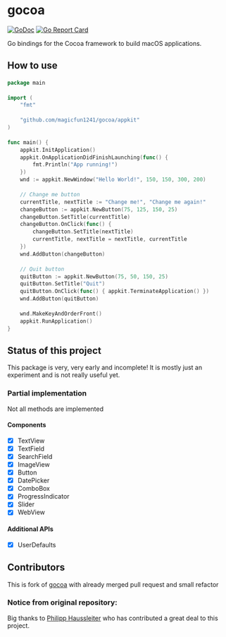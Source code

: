 # gocoa

[![GoDoc](https://godoc.org/github.com/magicfun1241/gocoa?status.svg)](https://godoc.org/github.com/magicfun1241/gocoa)
[![Go Report Card](https://goreportcard.com/badge/github.com/magicfun1241/gocoa)](https://goreportcard.com/report/github.com/magicfun1241/gocoa)

Go bindings for the Cocoa framework to build macOS applications.

[//]: # (<img src="resources/images/helloworld-screenshot.gif" width="480" />)

## How to use

[//]: # (The following is a basic [Hello World]&#40;examples/helloworld&#41; application.)

```go
package main

import (
	"fmt"

	"github.com/magicfun1241/gocoa/appkit"
)

func main() {
	appkit.InitApplication()
	appkit.OnApplicationDidFinishLaunching(func() {
		fmt.Println("App running!")
	})
	wnd := appkit.NewWindow("Hello World!", 150, 150, 300, 200)

	// Change me button
	currentTitle, nextTitle := "Change me!", "Change me again!"
	changeButton := appkit.NewButton(75, 125, 150, 25)
	changeButton.SetTitle(currentTitle)
	changeButton.OnClick(func() {
		changeButton.SetTitle(nextTitle)
		currentTitle, nextTitle = nextTitle, currentTitle
	})
	wnd.AddButton(changeButton)

	// Quit button
	quitButton := appkit.NewButton(75, 50, 150, 25)
	quitButton.SetTitle("Quit")
	quitButton.OnClick(func() { appkit.TerminateApplication() })
	wnd.AddButton(quitButton)

	wnd.MakeKeyAndOrderFront()
	appkit.RunApplication()
}
```

## Status of this project

This package is very, very early and incomplete! It is mostly just an experiment and is not really
useful yet.

### Partial implementation

Not all methods are implemented

#### Components
- [x] TextView
- [x] TextField
- [x] SearchField
- [x] ImageView
- [x] Button
- [x] DatePicker
- [x] ComboBox
- [x] ProgressIndicator
- [x] Slider
- [x] WebView

#### Additional APIs
- [x] UserDefaults


## Contributors

This is fork of [gocoa](https://github.com/mojbro/gocoa) with already merged pull request and small refactor

### Notice from original repository: 
Big thanks to [Philipp Haussleiter](https://github.com/phaus) who has contributed a great deal to this project.
